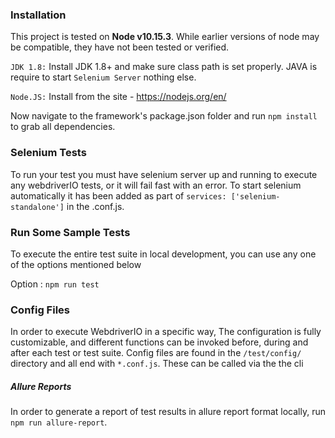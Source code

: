 

### Installation
This project is tested on **Node v10.15.3**.  While earlier versions of node may be compatible, they have not been tested or verified.

`JDK 1.8:` Install JDK 1.8+ and make sure class path is set properly. JAVA is require to start `Selenium Server` nothing else.

`Node.JS:` Install  from the site - https://nodejs.org/en/ 

Now navigate to the framework's package.json folder and run `npm install` to grab all dependencies.


### Selenium Tests 

  To run your test you must have selenium server up and running to execute any webdriverIO tests, or it will fail fast with an error. To start selenium automatically it has been added as part of `services: ['selenium-standalone']` in the .conf.js.

### Run Some Sample Tests

To execute the entire test suite in local development, you can use any one of the options mentioned below

Option : `npm run test`

### Config Files

In order to execute WebdriverIO in a specific way, The configuration is fully customizable, and different functions can be invoked before, during and after each test or test suite.  Config files are found in the `/test/config/` directory and all end with `*.conf.js`.  These can be called via the the cli


##### Allure Reports

In order to generate a report of test results in allure report format locally, run `npm run allure-report`.